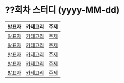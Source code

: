 # ??회차 스터디 (yyyy-MM-dd)

|   발표자   |   카테고리   | 주제     |
| :--------: | :----------: | :------- |
| [발표자]() | [카테고리]() | [주제]() |
| [발표자]() | [카테고리]() | [주제]() |
| [발표자]() | [카테고리]() | [주제]() |
| [발표자]() | [카테고리]() | [주제]() |
| [발표자]() | [카테고리]() | [주제]() |
